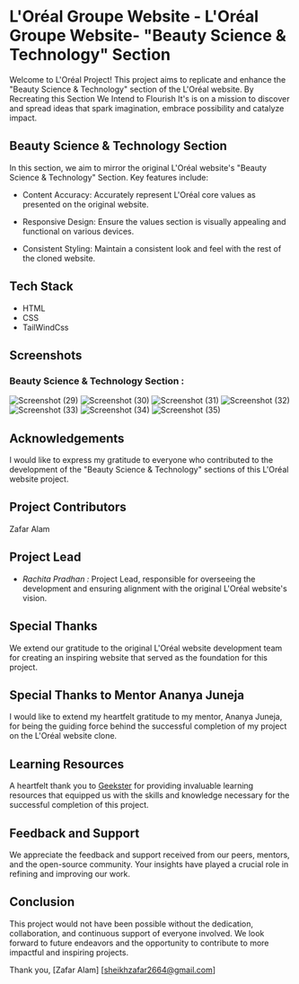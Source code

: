# L'Oréal Groupe Website - L'Oréal Groupe Website- "Beauty Science & Technology" Section

Welcome to L'Oréal Project! This project aims to replicate and enhance the "Beauty Science & Technology" section of the L'Oréal website. By Recreating this Section We Intend to Flourish It's is on a mission to discover and spread ideas that spark imagination, embrace possibility and catalyze impact.

## Beauty Science & Technology Section

In this section, we aim to mirror the original L'Oréal website's "Beauty Science & Technology" Section. Key features include:

- Content Accuracy: Accurately represent L'Oréal core values as presented on the original website.

- Responsive Design: Ensure the values section is visually appealing and functional on various devices.

- Consistent Styling: Maintain a consistent look and feel with the rest of the cloned website.

## Tech Stack

- HTML
- CSS
- TailWindCss
## Screenshots
### Beauty Science & Technology Section :

![Screenshot (29)](https://github.com/rach-18/Loreal/assets/63462953/7d64a774-c464-4cf8-905c-783f33009324)
![Screenshot (30)](https://github.com/rach-18/Loreal/assets/63462953/7f69e7ee-ef74-4590-b5db-be89649ed75a)
![Screenshot (31)](https://github.com/rach-18/Loreal/assets/63462953/593dfc5a-31c8-4c9c-9829-c95758b204be)
![Screenshot (32)](https://github.com/rach-18/Loreal/assets/63462953/af2a24d4-21b7-4801-a825-1646be86af07)
![Screenshot (33)](https://github.com/rach-18/Loreal/assets/63462953/cee82fac-8a3a-48e5-9e36-d524c695faf4)
![Screenshot (34)](https://github.com/rach-18/Loreal/assets/63462953/838f0409-8fcd-4d30-b304-b094a7d5b2d2)
![Screenshot (35)](https://github.com/rach-18/Loreal/assets/63462953/cb093908-4a80-4ad6-9162-76573d292c45)


## Acknowledgements

I would like to express my gratitude to everyone who contributed to the development of the "Beauty Science & Technology" sections of this L'Oréal  website project.


## Project Contributors

Zafar Alam
## Project Lead 

- *Rachita Pradhan :* Project Lead, responsible for overseeing the development and ensuring alignment with the original L'Oréal website's vision.
## Special Thanks

We extend our gratitude to the original L'Oréal website development team for creating an inspiring website that served as the foundation for this project.
## Special Thanks to Mentor Ananya Juneja

I would like to extend my heartfelt gratitude to my mentor, Ananya Juneja, for being the guiding force behind the successful completion of my project on the L'Oréal website clone.
## Learning Resources

A heartfelt thank you to [Geekster](https://www.geekster.in/) for providing invaluable learning resources that equipped us with the skills and knowledge necessary for the successful completion of this project.
## Feedback and Support
We appreciate the feedback and support received from our peers, mentors, and the open-source community. Your insights have played a crucial role in refining and improving our work.
## Conclusion
This project would not have been possible without the dedication, collaboration, and continuous support of everyone involved. We look forward to future endeavors and the opportunity to contribute to more impactful and inspiring projects.

Thank you, [Zafar Alam] [sheikhzafar2664@gmail.com]
